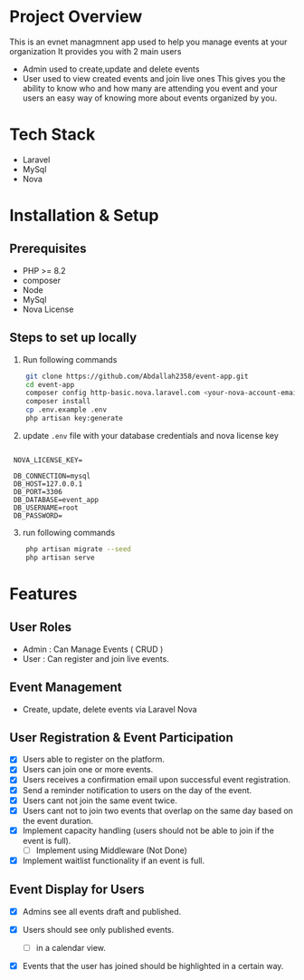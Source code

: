 # Project Overview

This is an evnet managmnent app used to help you manage events at your organization It provides you with 2 main users
- Admin used to create,update and delete events 
- User used to view created events and join live ones 
This gives you the ability to know who and how many are attending you event and your users an easy way of knowing more about events organized by you.

# Tech Stack
- Laravel
- MySql
- Nova

# Installation & Setup
## Prerequisites 
- PHP >= 8.2
- composer
- Node 
- MySql
- Nova License
## Steps to set up locally
1. Run following commands
```bash 
    git clone https://github.com/Abdallah2358/event-app.git
    cd event-app
    composer config http-basic.nova.laravel.com <your-nova-account-email@your-domain.com> <your-license-key>
    composer install
    cp .env.example .env
    php artisan key:generate
```
2. update `.env` file with your database credentials and nova license key
```

 NOVA_LICENSE_KEY=

 DB_CONNECTION=mysql
 DB_HOST=127.0.0.1
 DB_PORT=3306
 DB_DATABASE=event_app
 DB_USERNAME=root
 DB_PASSWORD=
```
3. run following commands
```bash
    php artisan migrate --seed
    php artisan serve
```

# Features
## User Roles
- Admin : Can Manage Events ( CRUD )
- User : Can register and join live events.
## Event Management
- Create, update, delete events via Laravel Nova
## User Registration & Event Participation
- [x] Users able to register on the platform.
- [x] Users can join one or more events.
- [x] Users receives a confirmation email upon successful event registration.
- [x] Send a reminder notification to users on the day of the event.
- [x] Users cant not join the same event twice.
- [x] Users cant not to join two events that overlap on the same day based on the event duration.
- [x] Implement capacity handling (users should not be able to join if the event is full). 
  - [ ] Implement using Middleware (Not Done)
- [x] Implement waitlist functionality if an event is full.

## Event Display for Users
- [x] Admins see all events draft and published.
- [x] Users should see only published events.
  - [ ] in a calendar view.
- [x] Events that the user has joined should be highlighted in a certain way.


